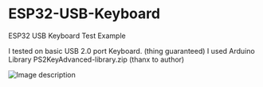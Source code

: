 # ESP32-USB-Keyboard
ESP32 USB Keyboard Test Example

I tested on basic USB 2.0 port Keyboard. (thing guaranteed)
I used Arduino Library PS2KeyAdvanced-library.zip (thanx to author)

![Image description](https://github.com/nathalis/ESP32-USB-Keyboard/raw/master/connection.png)
